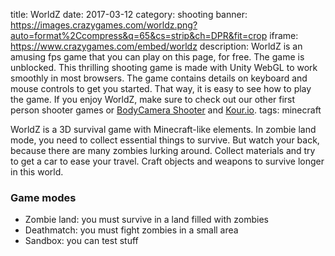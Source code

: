 title: WorldZ
date: 2017-03-12
category: shooting
banner: https://images.crazygames.com/worldz.png?auto=format%2Ccompress&q=65&cs=strip&ch=DPR&fit=crop
iframe: https://www.crazygames.com/embed/worldz
description: WorldZ is an amusing fps game that you can play on this page, for free. The game is unblocked. This thrilling shooting game is made with Unity WebGL to work smoothly in most browsers. The game contains details on keyboard and mouse controls to get you started. That way, it is easy to see how to play the game. If you enjoy WorldZ, make sure to check out our other first person shooter games or <a href='https://www.crazygames.com/game/bodycamera-shooter' target='_blank'>BodyCamera Shooter</a> and <a href='https://www.crazygames.com/game/kour-io' target='_blank'>Kour.io</a>.
tags: minecraft

WorldZ is a 3D survival game with Minecraft-like elements. In zombie land mode, you need to collect essential things to survive. But watch your back, because there are many zombies lurking around. Collect materials and try to get a car to ease your travel. Craft objects and weapons to survive longer in this world.



<h3>Game modes</h3>
<ul>
<li>Zombie land: you must survive in a land filled with zombies</li>
<li>Deathmatch: you must fight zombies in a small area</li>
<li>Sandbox: you can test stuff</li>
</ul>
        